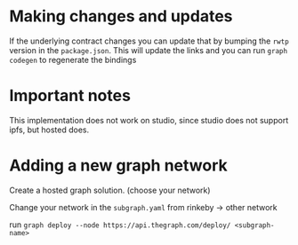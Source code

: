 

# Making changes and updates
If the underlying contract changes you can update that by bumping the `rwtp` version in the `package.json`. 
This will update the links and you can run `graph codegen` to regenerate the bindings

# Important notes
This implementation does not work on studio, since studio does not support ipfs, but hosted does.

# Adding a new graph network
Create a hosted graph solution. (choose your network)

Change your network in the `subgraph.yaml` from rinkeby -> other network

run
`graph deploy --node https://api.thegraph.com/deploy/ <subgraph-name>`

